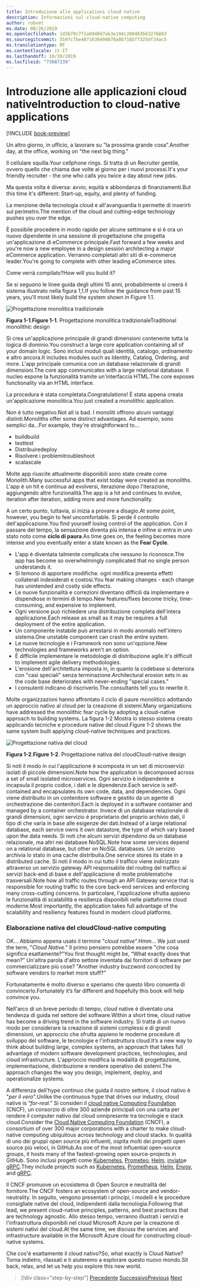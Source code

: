 ```yaml
---
title: Introduzione alle applicazioni cloud native
description: Informazioni sul cloud-native computing
author: robvet
ms.date: 08/26/2019
ms.openlocfilehash: 1d3679c7f1ab940d7ab3e194c200483b63276883
ms.sourcegitcommit: 559fcfbe4871636494870a8b716bf7325df34ac5
ms.translationtype: MT
ms.contentlocale: it-IT
ms.lasthandoff: 10/30/2019
ms.locfileid: "73087239"
---
```

# <a name="introduction-to-cloud-native-applications"></a><span data-ttu-id="f2ef0-103">Introduzione alle applicazioni cloud native</span><span class="sxs-lookup"><span data-stu-id="f2ef0-103">Introduction to cloud-native applications</span></span>

[!INCLUDE [book-preview](../../../includes/book-preview.md)]

<span data-ttu-id="f2ef0-104">Un altro giorno, in ufficio, a lavorare su "la prossima grande cosa".</span><span class="sxs-lookup"><span data-stu-id="f2ef0-104">Another day, at the office, working on "the next big thing."</span></span>

<span data-ttu-id="f2ef0-105">Il cellulare squilla.</span><span class="sxs-lookup"><span data-stu-id="f2ef0-105">Your cellphone rings.</span></span> <span data-ttu-id="f2ef0-106">Si tratta di un Recruiter gentile, ovvero quello che chiama due volte al giorno per i nuovi processi.</span><span class="sxs-lookup"><span data-stu-id="f2ef0-106">It's your friendly recruiter - the one who calls you twice a day about new jobs.</span></span>

<span data-ttu-id="f2ef0-107">Ma questa volta è diversa: avvio, equità e abbondanza di finanziamenti.</span><span class="sxs-lookup"><span data-stu-id="f2ef0-107">But this time it's different: Start-up, equity, and plenty of funding.</span></span>

<span data-ttu-id="f2ef0-108">La menzione della tecnologia cloud e all'avanguardia ti permette di inserirti sul perimetro.</span><span class="sxs-lookup"><span data-stu-id="f2ef0-108">The mention of the cloud and cutting-edge technology pushes you over the edge.</span></span>

<span data-ttu-id="f2ef0-109">È possibile procedere in modo rapido per alcune settimane e si è ora un nuovo dipendente in una sessione di progettazione che progetta un'applicazione di eCommerce principale.</span><span class="sxs-lookup"><span data-stu-id="f2ef0-109">Fast forward a few weeks and you're now a new employee in a design session architecting a major eCommerce application.</span></span> <span data-ttu-id="f2ef0-110">Verranno completati altri siti di e-commerce leader.</span><span class="sxs-lookup"><span data-stu-id="f2ef0-110">You're going to complete with other leading eCommerce sites.</span></span>

<span data-ttu-id="f2ef0-111">Come verrà compilato?</span><span class="sxs-lookup"><span data-stu-id="f2ef0-111">How will you build it?</span></span>

<span data-ttu-id="f2ef0-112">Se si seguono le linee guida degli ultimi 15 anni, probabilmente si creerà il sistema illustrato nella figura 1,1.</span><span class="sxs-lookup"><span data-stu-id="f2ef0-112">If you follow the guidance from past 15 years, you'll most likely build the system shown in Figure 1.1.</span></span>

![Progettazione monolitica tradizionale](./media/monolithic-design.png)

<span data-ttu-id="f2ef0-114">**Figura 1-1**.</span><span class="sxs-lookup"><span data-stu-id="f2ef0-114">**Figure 1-1**.</span></span> <span data-ttu-id="f2ef0-115">Progettazione monolitica tradizionale</span><span class="sxs-lookup"><span data-stu-id="f2ef0-115">Traditional monolithic design</span></span>

<span data-ttu-id="f2ef0-116">Si crea un'applicazione principale di grandi dimensioni contenente tutta la logica di dominio.</span><span class="sxs-lookup"><span data-stu-id="f2ef0-116">You construct a large core application containing all of your domain logic.</span></span> <span data-ttu-id="f2ef0-117">Sono inclusi moduli quali identità, catalogo, ordinamento e altro ancora.</span><span class="sxs-lookup"><span data-stu-id="f2ef0-117">It includes modules such as Identity, Catalog, Ordering, and more.</span></span> <span data-ttu-id="f2ef0-118">L'app principale comunica con un database relazionale di grandi dimensioni.</span><span class="sxs-lookup"><span data-stu-id="f2ef0-118">The core app communicates with a large relational database.</span></span> <span data-ttu-id="f2ef0-119">Il nucleo espone la funzionalità tramite un'interfaccia HTML.</span><span class="sxs-lookup"><span data-stu-id="f2ef0-119">The core exposes functionality via an HTML interface.</span></span>

<span data-ttu-id="f2ef0-120">La procedura è stata completata.</span><span class="sxs-lookup"><span data-stu-id="f2ef0-120">Congratulations!</span></span>  <span data-ttu-id="f2ef0-121">È stata appena creata un'applicazione monolitica.</span><span class="sxs-lookup"><span data-stu-id="f2ef0-121">You just created a monolithic application.</span></span>

<span data-ttu-id="f2ef0-122">Non è tutto negativo.</span><span class="sxs-lookup"><span data-stu-id="f2ef0-122">Not all is bad.</span></span> <span data-ttu-id="f2ef0-123">I monoliti offrono alcuni vantaggi distinti.</span><span class="sxs-lookup"><span data-stu-id="f2ef0-123">Monoliths offer some distinct advantages.</span></span> <span data-ttu-id="f2ef0-124">Ad esempio, sono semplici da...</span><span class="sxs-lookup"><span data-stu-id="f2ef0-124">For example, they're straightforward to...</span></span>

- <span data-ttu-id="f2ef0-125">build</span><span class="sxs-lookup"><span data-stu-id="f2ef0-125">build</span></span>
- <span data-ttu-id="f2ef0-126">test</span><span class="sxs-lookup"><span data-stu-id="f2ef0-126">test</span></span>
- <span data-ttu-id="f2ef0-127">Distribuire</span><span class="sxs-lookup"><span data-stu-id="f2ef0-127">deploy</span></span>
- <span data-ttu-id="f2ef0-128">Risolvere i problemi</span><span class="sxs-lookup"><span data-stu-id="f2ef0-128">troubleshoot</span></span>
- <span data-ttu-id="f2ef0-129">scala</span><span class="sxs-lookup"><span data-stu-id="f2ef0-129">scale</span></span>

<span data-ttu-id="f2ef0-130">Molte app riuscite attualmente disponibili sono state create come Monolith.</span><span class="sxs-lookup"><span data-stu-id="f2ef0-130">Many successful apps that exist today were created as monoliths.</span></span> <span data-ttu-id="f2ef0-131">L'app è un hit e continua ad evolversi, iterazione dopo l'iterazione, aggiungendo altre funzionalità.</span><span class="sxs-lookup"><span data-stu-id="f2ef0-131">The app is a hit and continues to evolve, iteration after iteration, adding more and more functionality.</span></span>

<span data-ttu-id="f2ef0-132">A un certo punto, tuttavia, si inizia a provare a disagio.</span><span class="sxs-lookup"><span data-stu-id="f2ef0-132">At some point, however, you begin to feel uncomfortable.</span></span> <span data-ttu-id="f2ef0-133">Si perde il controllo dell'applicazione.</span><span class="sxs-lookup"><span data-stu-id="f2ef0-133">You find yourself losing control of the application.</span></span> <span data-ttu-id="f2ef0-134">Con il passare del tempo, la sensazione diventa più intensa e infine si entra in uno stato noto come **ciclo di paura**.</span><span class="sxs-lookup"><span data-stu-id="f2ef0-134">As time goes on, the feeling becomes more intense and you eventually enter a state known as the **Fear Cycle**.</span></span>

- <span data-ttu-id="f2ef0-135">L'app è diventata talmente complicata che nessuno lo riconosce.</span><span class="sxs-lookup"><span data-stu-id="f2ef0-135">The app has become so overwhelmingly complicated that no single person understands it.</span></span>
- <span data-ttu-id="f2ef0-136">Si temono di apportare modifiche. ogni modifica presenta effetti collaterali indesiderati e costosi.</span><span class="sxs-lookup"><span data-stu-id="f2ef0-136">You fear making changes - each change has unintended and costly side effects.</span></span>
- <span data-ttu-id="f2ef0-137">Le nuove funzionalità e correzioni diventano difficili da implementare e dispendiose in termini di tempo.</span><span class="sxs-lookup"><span data-stu-id="f2ef0-137">New features/fixes become tricky, time-consuming, and expensive to implement.</span></span>
- <span data-ttu-id="f2ef0-138">Ogni versione può richiedere una distribuzione completa dell'intera applicazione.</span><span class="sxs-lookup"><span data-stu-id="f2ef0-138">Each release as small as it may be requires a full deployment of the entire application.</span></span>
- <span data-ttu-id="f2ef0-139">Un componente instabile può arrestarsi in modo anomalo nell'intero sistema.</span><span class="sxs-lookup"><span data-stu-id="f2ef0-139">One unstable component can crash the entire system.</span></span>
- <span data-ttu-id="f2ef0-140">Le nuove tecnologie e i Framework non sono un'opzione.</span><span class="sxs-lookup"><span data-stu-id="f2ef0-140">New technologies and frameworks aren't an option.</span></span>
- <span data-ttu-id="f2ef0-141">È difficile implementare le metodologie di distribuzione agile.</span><span class="sxs-lookup"><span data-stu-id="f2ef0-141">It's difficult to implement agile delivery methodologies.</span></span>
- <span data-ttu-id="f2ef0-142">L'erosione dell'architettura imposta in, in quanto la codebase si deteriora con "casi speciali" senza terminazione.</span><span class="sxs-lookup"><span data-stu-id="f2ef0-142">Architectural erosion sets in as the code base deteriorates with never-ending "special cases."</span></span>
- <span data-ttu-id="f2ef0-143">I consulenti indicano di riscriverlo.</span><span class="sxs-lookup"><span data-stu-id="f2ef0-143">The consultants tell you to rewrite it.</span></span>

<span data-ttu-id="f2ef0-144">Molte organizzazioni hanno affrontato il ciclo di paure monolitico adottando un approccio nativo al cloud per la creazione di sistemi.</span><span class="sxs-lookup"><span data-stu-id="f2ef0-144">Many organizations have addressed the monolithic fear cycle by adopting a cloud-native approach to building systems.</span></span> <span data-ttu-id="f2ef0-145">La figura 1-2 Mostra lo stesso sistema creato applicando tecniche e procedure native del cloud.</span><span class="sxs-lookup"><span data-stu-id="f2ef0-145">Figure 1-2 shows the same system built applying cloud-native techniques and practices.</span></span>

![Progettazione nativa del cloud](./media/cloud-native-design.png)

<span data-ttu-id="f2ef0-147">**Figura 1-2**.</span><span class="sxs-lookup"><span data-stu-id="f2ef0-147">**Figure 1-2**.</span></span> <span data-ttu-id="f2ef0-148">Progettazione nativa del cloud</span><span class="sxs-lookup"><span data-stu-id="f2ef0-148">Cloud-native design</span></span>

<span data-ttu-id="f2ef0-149">Si noti il modo in cui l'applicazione è scomposta in un set di microservizi isolati di piccole dimensioni.</span><span class="sxs-lookup"><span data-stu-id="f2ef0-149">Note how the application is decomposed across a set of small isolated microservices.</span></span> <span data-ttu-id="f2ef0-150">Ogni servizio è indipendente e incapsula il proprio codice, i dati e le dipendenze.</span><span class="sxs-lookup"><span data-stu-id="f2ef0-150">Each service is self-contained and encapsulates its own code, data, and dependencies.</span></span> <span data-ttu-id="f2ef0-151">Ogni viene distribuito in un contenitore software e gestito da un agente di orchestrazione dei contenitori.</span><span class="sxs-lookup"><span data-stu-id="f2ef0-151">Each is deployed in a software container and managed by a container orchestrator.</span></span> <span data-ttu-id="f2ef0-152">Invece di un database relazionale di grandi dimensioni, ogni servizio è proprietario del proprio archivio dati, il tipo di che varia in base alle esigenze dei dati.</span><span class="sxs-lookup"><span data-stu-id="f2ef0-152">Instead of a large relational database, each service owns it own datastore, the type of which vary based upon the data needs.</span></span> <span data-ttu-id="f2ef0-153">Si noti che alcuni servizi dipendono da un database relazionale, ma altri nei database NoSQL.</span><span class="sxs-lookup"><span data-stu-id="f2ef0-153">Note how some services depend on a relational database, but other on NoSQL databases.</span></span> <span data-ttu-id="f2ef0-154">Un servizio archivia lo stato in una cache distribuita.</span><span class="sxs-lookup"><span data-stu-id="f2ef0-154">One service stores its state in a distributed cache.</span></span> <span data-ttu-id="f2ef0-155">Si noti il modo in cui tutto il traffico viene indirizzato attraverso un servizio gateway API responsabile del routing del traffico ai servizi back-end di base e dell'applicazione di molte problematiche trasversali.</span><span class="sxs-lookup"><span data-stu-id="f2ef0-155">Note how all traffic routes through an API Gateway service that is responsible for routing traffic to the core back-end services  and enforcing many cross-cutting concerns.</span></span> <span data-ttu-id="f2ef0-156">In particolare, l'applicazione sfrutta appieno le funzionalità di scalabilità e resilienza disponibili nelle piattaforme cloud moderne.</span><span class="sxs-lookup"><span data-stu-id="f2ef0-156">Most importantly, the application takes full advantage of the scalability and resiliency features found in modern cloud platforms.</span></span>

### <a name="cloud-native-computing"></a><span data-ttu-id="f2ef0-157">Elaborazione nativa del cloud</span><span class="sxs-lookup"><span data-stu-id="f2ef0-157">Cloud-native computing</span></span>

<span data-ttu-id="f2ef0-158">OK... Abbiamo appena usato il termine "*cloud native*".</span><span class="sxs-lookup"><span data-stu-id="f2ef0-158">Hmm... We just used the term, "*Cloud Native*."</span></span> <span data-ttu-id="f2ef0-159">Il primo pensiero potrebbe essere "che cosa significa esattamente?"</span><span class="sxs-lookup"><span data-stu-id="f2ef0-159">You first thought might be, “What exactly does that mean?”</span></span> <span data-ttu-id="f2ef0-160">Un'altra parola d'altro settore inventata dai fornitori di software per commercializzare più cose? "</span><span class="sxs-lookup"><span data-stu-id="f2ef0-160">Another industry buzzword concocted by software vendors to market more stuff?”</span></span>

<span data-ttu-id="f2ef0-161">Fortunatamente è molto diverso e speriamo che questo libro consenta di convincerlo.</span><span class="sxs-lookup"><span data-stu-id="f2ef0-161">Fortunately it’s far different and hopefully this book will help convince you.</span></span>

<span data-ttu-id="f2ef0-162">Nell'arco di un breve periodo di tempo, cloud native è diventato una tendenza di guida nel settore del software.</span><span class="sxs-lookup"><span data-stu-id="f2ef0-162">Within a short time, cloud native has become a driving trend in the software industry.</span></span> <span data-ttu-id="f2ef0-163">Si tratta di un nuovo modo per considerare la creazione di sistemi complessi e di grandi dimensioni, un approccio che sfrutta appieno le moderne procedure di sviluppo del software, le tecnologie e l'infrastruttura cloud.</span><span class="sxs-lookup"><span data-stu-id="f2ef0-163">It’s a new way to think about building large, complex systems, an approach that takes full advantage of modern software development practices, technologies, and cloud infrastructure.</span></span> <span data-ttu-id="f2ef0-164">L'approccio modifica la modalità di progettazione, implementazione, distribuzione e rendere operativo dei sistemi.</span><span class="sxs-lookup"><span data-stu-id="f2ef0-164">The approach changes the way you design, implement, deploy, and operationalize systems.</span></span>

<span data-ttu-id="f2ef0-165">A differenza dell'hype continuo che guida il nostro settore, il cloud nativo è "*per il vero*".</span><span class="sxs-lookup"><span data-stu-id="f2ef0-165">Unlike the continuous hype that drives our industry, cloud native is “*for-real*.”</span></span> <span data-ttu-id="f2ef0-166">Si consideri il [cloud native Computing Foundation](https://www.cncf.io/) (CNCF), un consorzio di oltre 300 aziende principali con una carta per rendere il computer nativo dal cloud onnipresente tra tecnologie e stack cloud.</span><span class="sxs-lookup"><span data-stu-id="f2ef0-166">Consider the [Cloud Native Computing Foundation](https://www.cncf.io/) (CNCF), a consortium of over 300 major corporations with a charter to make cloud-native computing ubiquitous across technology and cloud stacks.</span></span> <span data-ttu-id="f2ef0-167">In qualità di uno dei gruppi open source più influenti, ospita molti dei progetti open source più veloci, in GitHub.</span><span class="sxs-lookup"><span data-stu-id="f2ef0-167">As one of the most influential open-source groups, it hosts many of the fastest-growing open source-projects in GitHub.</span></span> <span data-ttu-id="f2ef0-168">Sono inclusi progetti come [Kubernetes](https://kubernetes.io/), [Prometeo](https://prometheus.io/), [Helm](https://helm.sh/), [inviato](https://www.envoyproxy.io/)e [gRPC](https://grpc.io/).</span><span class="sxs-lookup"><span data-stu-id="f2ef0-168">They include projects such as [Kubernetes](https://kubernetes.io/), [Prometheus](https://prometheus.io/), [Helm](https://helm.sh/), [Envoy](https://www.envoyproxy.io/), and [gRPC](https://grpc.io/).</span></span>

<span data-ttu-id="f2ef0-169">Il CNCF promuove un ecosistema di Open Source e neutralità del fornitore.</span><span class="sxs-lookup"><span data-stu-id="f2ef0-169">The CNCF fosters an ecosystem of open-source and vendor-neutrality.</span></span> <span data-ttu-id="f2ef0-170">In seguito, vengono presentati i principi, i modelli e le procedure consigliate native del cloud, indipendenti dalla tecnologia.</span><span class="sxs-lookup"><span data-stu-id="f2ef0-170">Following that lead, we present cloud-native principles, patterns, and best practices that are technology agnostic.</span></span> <span data-ttu-id="f2ef0-171">Allo stesso tempo, verranno illustrati i servizi e l'infrastruttura disponibili nel cloud Microsoft Azure per la creazione di sistemi nativi del cloud.</span><span class="sxs-lookup"><span data-stu-id="f2ef0-171">At the same time, we discuss the services and infrastructure available in the Microsoft Azure cloud for constructing cloud-native systems.</span></span>

<span data-ttu-id="f2ef0-172">Che cos'è esattamente il cloud nativo?</span><span class="sxs-lookup"><span data-stu-id="f2ef0-172">So, what exactly is Cloud Native?</span></span> <span data-ttu-id="f2ef0-173">Torna indietro, rilassati e ti aiuteremo a esplorare questo nuovo mondo.</span><span class="sxs-lookup"><span data-stu-id="f2ef0-173">Sit back, relax, and let us help you explore this new world.</span></span>

>[!div class="step-by-step"]
><span data-ttu-id="f2ef0-174">[Precedente](index.md)
>[Successivo](definition.md)</span><span class="sxs-lookup"><span data-stu-id="f2ef0-174">[Previous](index.md)
[Next](definition.md)</span></span>
